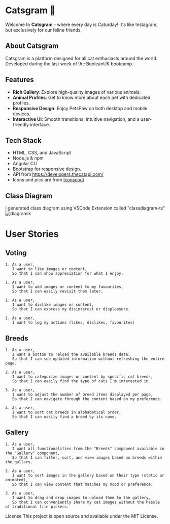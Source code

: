 # Catsgram 🐾

Welcome to **Catsgram** - where every day is Caturday! It's like Instagram, but exclusively for our feline friends.

## About Catsgram

Catsgram is a platform designed for all cat enthusiasts around the world. 
Developed during the last week of the BooleanUK bootcamp.

## Features

- **Rich Gallery**: Explore high-quality images of various animals.
- **Animal Profiles**: Get to know more about each pet with dedicated profiles.
- **Responsive Design**: Enjoy PetsPaw on both desktop and mobile devices.
- **Interactive UI**: Smooth transitions, intuitive navigation, and a user-friendly interface.

## Tech Stack

- HTML, CSS, and JavaScript
- Node.js & npm
- Angular CLI
- [Bootstrap](https://getbootstrap.com/) for responsive design.
- API from https://developers.thecatapi.com/
- Icons and pics are from [Iconscout](https://iconscout.com/3ds)

## Class Diagram

I generated class diagram using VSCode Extension called "classdiagram-ts"
![diagramik](https://github.com/hernetkinga/catsgram/assets/73906851/b8bacb29-b477-4085-958d-71ba5d039493)

# User Stories
## Voting

```
1. As a user,  
   I want to like images or content,  
   So that I can show appreciation for what I enjoy.
```

```
1. As a user,  
   I want to add images or content to my favourites,  
   So that I can easily revisit them later.
```

```
1. As a user,  
   I want to dislike images or content,  
   So that I can express my disinterest or displeasure.
```

```
1. As a user,
   I want to log my actions (likes, dislikes, favourites)
```

## Breeds
```
1. As a user,  
   I want a button to reload the available breeds data,  
   So that I can see updated information without refreshing the entire page.
```
```
2. As a user,  
   I want to categorize images or content by specific cat breeds,  
   So that I can easily find the type of cats I'm interested in.
```
```
3. As a user,  
   I want to adjust the number of breed items displayed per page,  
   So that I can navigate through the content based on my preference.
```
```
4. As a user,  
   I want to sort cat breeds in alphabetical order,  
   So that I can easily find a breed by its name.
```

## Gallery
```
1. As a user,  
   I want all functionalities from the "Breeds" component available in the "Gallery" component,  
   So that I can filter, sort, and view images based on breeds within the gallery.
```
```
2. As a user,  
   I want to sort images in the gallery based on their type (static or animated),  
   So that I can view content that matches my mood or preference.
```
```
3. As a user,  
   I want to drag and drop images to upload them to the gallery,  
   So that I can conveniently share my cat images without the hassle of traditional file pickers.
```

License
This project is open source and available under the MIT License.
